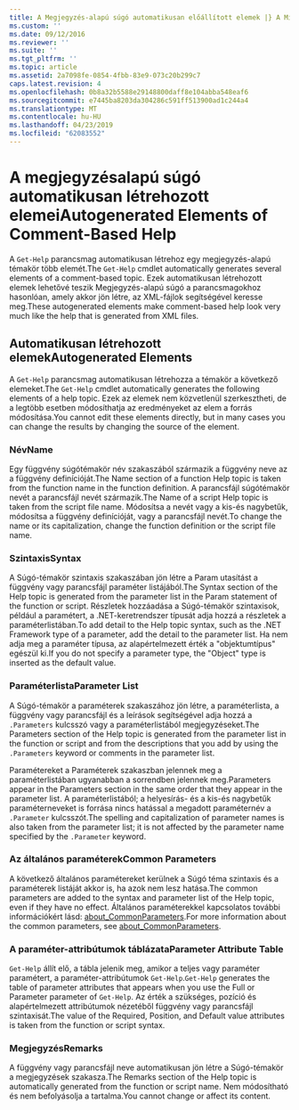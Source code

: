 ```yaml
---
title: A Megjegyzés-alapú súgó automatikusan előállított elemek |} A Microsoft Docs
ms.custom: ''
ms.date: 09/12/2016
ms.reviewer: ''
ms.suite: ''
ms.tgt_pltfrm: ''
ms.topic: article
ms.assetid: 2a7098fe-0854-4fbb-83e9-073c20b299c7
caps.latest.revision: 4
ms.openlocfilehash: 0b8a32b5588e29148800daff8e104abba548eaf6
ms.sourcegitcommit: e7445ba8203da304286c591ff513900ad1c244a4
ms.translationtype: MT
ms.contentlocale: hu-HU
ms.lasthandoff: 04/23/2019
ms.locfileid: "62083552"
---
```

# <a name="autogenerated-elements-of-comment-based-help"></a><span data-ttu-id="54a91-102">A megjegyzésalapú súgó automatikusan létrehozott elemei</span><span class="sxs-lookup"><span data-stu-id="54a91-102">Autogenerated Elements of Comment-Based Help</span></span>

<span data-ttu-id="54a91-103">A `Get-Help` parancsmag automatikusan létrehoz egy megjegyzés-alapú témakör több elemét.</span><span class="sxs-lookup"><span data-stu-id="54a91-103">The `Get-Help` cmdlet automatically generates several elements of a comment-based topic.</span></span> <span data-ttu-id="54a91-104">Ezek automatikusan létrehozott elemek lehetővé teszik Megjegyzés-alapú súgó a parancsmagokhoz hasonlóan, amely akkor jön létre, az XML-fájlok segítségével keresse meg.</span><span class="sxs-lookup"><span data-stu-id="54a91-104">These autogenerated elements make comment-based help look very much like the help that is generated from XML files.</span></span>

## <a name="autogenerated-elements"></a><span data-ttu-id="54a91-105">Automatikusan létrehozott elemek</span><span class="sxs-lookup"><span data-stu-id="54a91-105">Autogenerated Elements</span></span>

<span data-ttu-id="54a91-106">A `Get-Help` parancsmag automatikusan létrehozza a témakör a következő elemeket.</span><span class="sxs-lookup"><span data-stu-id="54a91-106">The `Get-Help` cmdlet automatically generates the following elements of a help topic.</span></span> <span data-ttu-id="54a91-107">Ezek az elemek nem közvetlenül szerkesztheti, de a legtöbb esetben módosíthatja az eredményeket az elem a forrás módosítása.</span><span class="sxs-lookup"><span data-stu-id="54a91-107">You cannot edit these elements directly, but in many cases you can change the results by changing the source of the element.</span></span>

### <a name="name"></a><span data-ttu-id="54a91-108">Név</span><span class="sxs-lookup"><span data-stu-id="54a91-108">Name</span></span>

<span data-ttu-id="54a91-109">Egy függvény súgótémakör név szakaszából származik a függvény neve az a függvény definícióját.</span><span class="sxs-lookup"><span data-stu-id="54a91-109">The Name section of a function Help topic is taken from the function name in the function definition.</span></span> <span data-ttu-id="54a91-110">A parancsfájl súgótémakör nevét a parancsfájl nevét származik.</span><span class="sxs-lookup"><span data-stu-id="54a91-110">The Name of a script Help topic is taken from the script file name.</span></span> <span data-ttu-id="54a91-111">Módosítsa a nevét vagy a kis-és nagybetűk, módosítsa a függvény definícióját, vagy a parancsfájl nevét.</span><span class="sxs-lookup"><span data-stu-id="54a91-111">To change the name or its capitalization, change the function definition or the script file name.</span></span>

### <a name="syntax"></a><span data-ttu-id="54a91-112">Szintaxis</span><span class="sxs-lookup"><span data-stu-id="54a91-112">Syntax</span></span>

<span data-ttu-id="54a91-113">A Súgó-témakör szintaxis szakaszában jön létre a Param utasítást a függvény vagy parancsfájl paraméter listájából.</span><span class="sxs-lookup"><span data-stu-id="54a91-113">The Syntax section of the Help topic is generated from the parameter list in the Param statement of the function or script.</span></span> <span data-ttu-id="54a91-114">Részletek hozzáadása a Súgó-témakör szintaxisok, például a paramétert, a .NET-keretrendszer típusát adja hozzá a részletek a paraméterlistában.</span><span class="sxs-lookup"><span data-stu-id="54a91-114">To add detail to the Help topic syntax, such as the .NET Framework type of a parameter, add the detail to the parameter list.</span></span> <span data-ttu-id="54a91-115">Ha nem adja meg a paraméter típusa, az alapértelmezett érték a "objektumtípus" egészül ki.</span><span class="sxs-lookup"><span data-stu-id="54a91-115">If you do not specify a parameter type, the "Object" type is inserted as the default value.</span></span>

### <a name="parameter-list"></a><span data-ttu-id="54a91-116">Paraméterlista</span><span class="sxs-lookup"><span data-stu-id="54a91-116">Parameter List</span></span>

<span data-ttu-id="54a91-117">A Súgó-témakör a paraméterek szakaszához jön létre, a paraméterlista, a függvény vagy parancsfájl és a leírások segítségével adja hozzá a `.Parameters` kulcsszó vagy a paraméterlistából megjegyzéseket.</span><span class="sxs-lookup"><span data-stu-id="54a91-117">The Parameters section of the Help topic is generated from the parameter list in the function or script and from the descriptions that you add by using the `.Parameters` keyword or comments in the parameter list.</span></span>

<span data-ttu-id="54a91-118">Paramétereket a Paraméterek szakaszban jelennek meg a paraméterlistában ugyanabban a sorrendben jelennek meg.</span><span class="sxs-lookup"><span data-stu-id="54a91-118">Parameters appear in the Parameters section in the same order that they appear in the parameter list.</span></span> <span data-ttu-id="54a91-119">A paraméterlistából; a helyesírás- és a kis-és nagybetűk paraméterneveket is forrása nincs hatással a megadott paraméternév a `.Parameter` kulcsszót.</span><span class="sxs-lookup"><span data-stu-id="54a91-119">The spelling and capitalization of parameter names is also taken from the parameter list; it is not affected by the parameter name specified by the `.Parameter` keyword.</span></span>

### <a name="common-parameters"></a><span data-ttu-id="54a91-120">Az általános paraméterek</span><span class="sxs-lookup"><span data-stu-id="54a91-120">Common Parameters</span></span>

<span data-ttu-id="54a91-121">A következő általános paramétereket kerülnek a Súgó téma szintaxis és a paraméterek listáját akkor is, ha azok nem lesz hatása.</span><span class="sxs-lookup"><span data-stu-id="54a91-121">The common parameters are added to the syntax and parameter list of the Help topic, even if they have no effect.</span></span> <span data-ttu-id="54a91-122">Általános paraméterekkel kapcsolatos további információkért lásd: [about_CommonParameters](/powershell/module/microsoft.powershell.core/about/about_commonparameters).</span><span class="sxs-lookup"><span data-stu-id="54a91-122">For more information about the common parameters, see [about_CommonParameters](/powershell/module/microsoft.powershell.core/about/about_commonparameters).</span></span>

### <a name="parameter-attribute-table"></a><span data-ttu-id="54a91-123">A paraméter-attribútumok táblázata</span><span class="sxs-lookup"><span data-stu-id="54a91-123">Parameter Attribute Table</span></span>

<span data-ttu-id="54a91-124">`Get-Help` állít elő, a tábla jelenik meg, amikor a teljes vagy paraméter paramétert, a paraméter-attribútumok `Get-Help`.</span><span class="sxs-lookup"><span data-stu-id="54a91-124">`Get-Help` generates the table of parameter attributes that appears when you use the Full or Parameter parameter of `Get-Help`.</span></span> <span data-ttu-id="54a91-125">Az érték a szükséges, pozíció és alapértelmezett attribútumok nézetéből függvény vagy parancsfájl szintaxisát.</span><span class="sxs-lookup"><span data-stu-id="54a91-125">The value of the Required, Position, and Default value attributes is taken from the function or script syntax.</span></span>

### <a name="remarks"></a><span data-ttu-id="54a91-126">Megjegyzés</span><span class="sxs-lookup"><span data-stu-id="54a91-126">Remarks</span></span>

<span data-ttu-id="54a91-127">A függvény vagy parancsfájl neve automatikusan jön létre a Súgó-témakör a megjegyzések szakasza.</span><span class="sxs-lookup"><span data-stu-id="54a91-127">The Remarks section of the Help topic is automatically generated from the function or script name.</span></span> <span data-ttu-id="54a91-128">Nem módosítható és nem befolyásolja a tartalma.</span><span class="sxs-lookup"><span data-stu-id="54a91-128">You cannot change or affect its content.</span></span>
